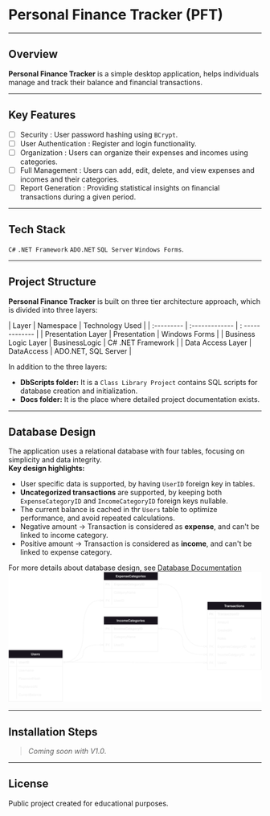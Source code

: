 # Personal Finance Tracker (PFT)

---

## Overview
**Personal Finance Tracker** is a simple desktop application, 
helps individuals manage and track their balance and financial transactions.

---

## Key Features
- [ ] Security : User password hashing using `BCrypt`.
- [ ] User Authentication : Register and login functionality.
- [ ] Organization : Users can organize their expenses and incomes using categories.
- [ ] Full Management : Users can add, edit, delete, and view expenses and incomes and their categories.
- [ ] Report Generation : Providing statistical insights on financial transactions during a given period.

---

## Tech Stack
`C#`	`.NET Framework`	`ADO.NET`	`SQL Server`	`Windows Forms`.

---

## Project Structure
**Personal Finance Tracker** is built on three tier architecture approach, which is divided into three layers:  

| Layer                     |   Namespace      | Technology Used |
| :---------                |  :-------------  | : ------------- |
| Presentation Layer        | Presentation     | Windows Forms   |
| Business Logic Layer      | BusinessLogic    | C# .NET Framework |
| Data Access Layer         | DataAccess       | ADO.NET, SQL Server |

In addition to the three layers:
* **DbScripts folder:** It is a `Class Library Project` contains SQL scripts for database creation and initialization.
* **Docs folder:** It is the place where detailed project documentation exists.


---

## Database Design
The application uses a relational database with four tables, focusing on simplicity and data integrity.  
**Key design highlights:**
* User specific data is supported, by having `UserID` foreign key in tables.
* **Uncategorized transactions** are supported, by keeping both `ExpenseCategoryID` and `IncomeCategoryID` foreign keys nullable.
* The current balance is cached in thr `Users` table to optimize performance, and avoid repeated calculations.
* Negative amount -> Transaction is considered as **expense**, and can't be linked to income category.
* Positive amount -> Transaction is considered as **income**, and can't be linked to expense category.

For more details about database design, see [Database Documentation](Docs/Database%20Design/Database%20Documentation.md)
![Database ERD Diagram](Docs/Database%20Design/ERD.drawio.svg)

---

## Installation Steps
> *Coming soon with V1.0*.

---

## License
Public project created for educational purposes.
